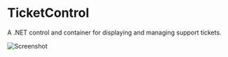 # TicketControl
A .NET control and container for displaying and managing support tickets.

![Screenshot](https://www.mydoomsite.com/Bilder/TicketControlScreenshot.png)
